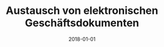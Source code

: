 ---
abstract: ''
authors:
- Christian Huemer
- Philipp Liegl
- Marco Zapletal
date: '2018-01-01'
featured: false
links:
- name: Publik
  url: https://publik.tuwien.ac.at/showentry.php?ID=276678&lang=2
publication: 'in: "Handbuch E-Rechnung und E-Procurement", Linde Verlag, Wien, 2018,
  (eingeladen), ISBN: 978-3-7073-3539-2, S. 137 - 155'
publication_types:
- '6'
publishDate: '2018-01-01'
title: Austausch von elektronischen Geschäftsdokumenten
url_pdf: ''
---